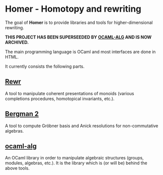 Homer - Homotopy and rewriting
==============================
The goal of **Homer** is to provide libraries and tools for higher-dimensional rewriting.

**THIS PROJECT HAS BEEN SUPERSEEDED BY [OCAML-ALG](https://github.com/smimram/ocaml-alg) AND IS NOW ARCHIVED.**

The main programming language is OCaml and most interfaces are done in HTML.

It currently consists the following parts.


[Rewr](https://smimram.github.io/homer/rewr/)
----
A tool to manipulate coherent presentations of monoids (various completions procedures, homotopical invariants, etc.).

[Bergman 2](https://smimram.github.io/homer/bergman/)
---------
A tool to compute Gröbner basis and Anick resolutions for non-commutative algebras.

[ocaml-alg](https://smimram.github.io/homer/ocamldoc/alg/)
---------
An OCaml library in order to manipulate algebraic structures (groups, modules, algebras, etc.). It is the library which is (or will be) behind the above tools.
